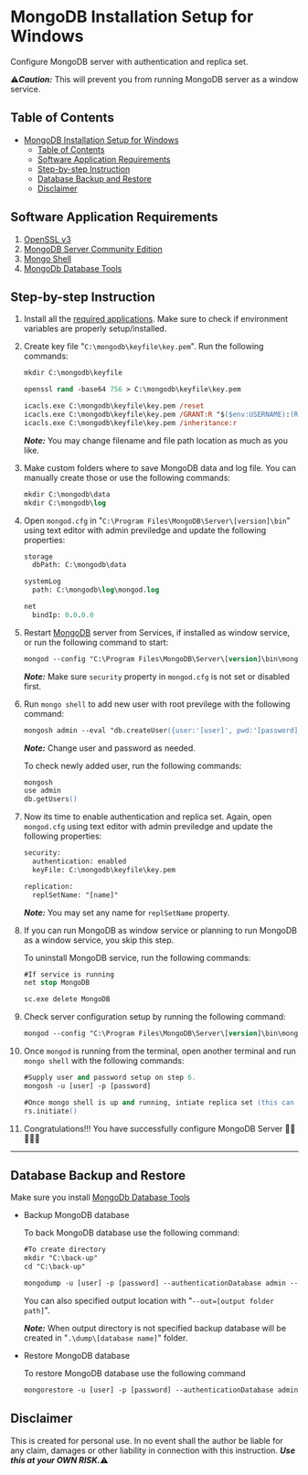 # MongoDB Installation Setup for Windows

Configure MongoDB server with authentication and replica set.

:warning:***Caution:*** This will prevent you from running MongoDB server as a window service.

## Table of Contents

- [MongoDB Installation Setup for Windows](#mongodb-installation-setup-for-windows)
  - [Table of Contents](#table-of-contents)
  - [Software Application Requirements](#software-application-requirements)
  - [Step-by-step Instruction](#step-by-step-instruction)
  - [Database Backup and Restore](#database-backup-and-restore)
  - [Disclaimer](#disclaimer)

## Software Application Requirements

1. [OpenSSL v3](http://slproweb.com/download/Win64OpenSSL_Light-3_0_0.exe)
2. [MongoDB Server Community Edition](https://www.mongodb.com/try/download/community)
3. [Mongo Shell](https://downloads.mongodb.com/compass/mongosh-1.1.6-x64.msi)
4. [MongoDb Database Tools](https://www.mongodb.com/try/download/database-tools)

## Step-by-step Instruction

1. Install all the [required applications](#application-requirements). Make sure to check if environment variables are properly setup/installed.

2. Create key file "`C:\mongodb\keyfile\key.pem`". Run the following commands:

    ```ps
    mkdir C:\mongodb\keyfile
    
    openssl rand -base64 756 > C:\mongodb\keyfile\key.pem

    icacls.exe C:\mongodb\keyfile\key.pem /reset
    icacls.exe C:\mongodb\keyfile\key.pem /GRANT:R "$($env:USERNAME):(R)"
    icacls.exe C:\mongodb\keyfile\key.pem /inheritance:r
    ```

    ***Note:*** You may change filename and file path location as much as you like.

3. Make custom folders where to save MongoDB data and log file. You can manually create those or use the following commands:

    ```ps
    mkdir C:\mongodb\data
    mkdir C:\mongodb\log
    ```

4. Open `mongod.cfg` in "`C:\Program Files\MongoDB\Server\[version]\bin`" using text editor with admin previledge and update the following properties:

    ```ps
    storage
      dbPath: C:\mongodb\data

    systemLog
      path: C:\mongodb\log\mongod.log

    net
      bindIp: 0.0.0.0
   
    ```

5. Restart [MongoDB](https://www.mongodb.com/try/download/community) server from Services, if installed as window service, or run the following command to start:

    ```ps
    mongod --config "C:\Program Files\MongoDB\Server\[version]\bin\mongod.cfg"
    ```

    ***Note:*** Make sure `security` property in `mongod.cfg` is not set or disabled first.

6. Run `mongo shell` to add new user with root previlege with the following command:

    ```ps
    mongosh admin --eval "db.createUser({user:'[user]', pwd:'[password]', roles:[{role:'root', db:'admin'}]})"
    ```

    ***Note:*** Change user and password as needed.

    To check newly added user, run the following commands:

    ```ps
    mongosh
    use admin
    db.getUsers()
    ```

7. Now its time to enable authentication and replica set. Again, open `mongod.cfg` using text editor with admin previledge and update the following properties:

    ```ps
    security:
      authentication: enabled
      keyFile: C:\mongodb\keyfile\key.pem

    replication:
      replSetName: "[name]"
    ```

    ***Note:*** You may set any name for `replSetName` property.

8. If you can run MongoDB as window service or planning to run MongoDB as a window service, you skip this step.

   To uninstall MongoDB service, run the following commands:

    ```ps
    #If service is running
    net stop MongoDB

    sc.exe delete MongoDB
    ```

9. Check server configuration setup by running the following command:

    ```ps
    mongod --config "C:\Program Files\MongoDB\Server\[version]\bin\mongod.cfg"
    ```

10. Once `mongod` is running from the terminal, open another terminal and run `mongo shell` with the following commands:

    ```ps
    #Supply user and password setup on step 6.
    mongosh -u [user] -p [password]

    #Once mongo shell is up and running, intiate replica set (this can only be done once)
    rs.initiate()
    ```

11. Congratulations!!! You have successfully configure MongoDB Server :tada::clap::clap::clap::clap:

---

## Database Backup and Restore

Make sure you install [MongoDb Database Tools](https://www.mongodb.com/try/download/database-tools)

- Backup MongoDB database

    To back MongoDB database use the following command:

    ```ps
    #To create directory
    mkdir "C:\back-up"
    cd "C:\back-up"

    mongodump -u [user] -p [password] --authenticationDatabase admin --db [database name] 
    ```

    You can also specified output location with "`--out=[output folder path]`".

    ***Note:*** When output directory is not specified backup database will be created in "`.\dump\[database name]`" folder.

- Restore MongoDB database

    To restore MongoDB database use the following command

    ```ps
    mongorestore -u [user] -p [password] --authenticationDatabase admin --db [database name] [database folder path]
    ```

## Disclaimer

This is created for personal use. In no event shall the author be liable for any claim, damages or other liability in connection with this instruction. ***Use this at your OWN RISK.***:warning:
